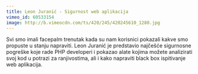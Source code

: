 ```yaml
---
title: Leon Juranić - Sigurnost web aplikacija
vimeo_id: 60533154
image: http://b.vimeocdn.com/ts/420/245/420245610_1280.jpg
---
```


Svi smo imali facepalm trenutak kada su nam korisnici pokazali kakve smo
propuste u stanju napraviti. Leon Juranić je predstavio najčešće sigurnosne
pogreške koje rade PHP developeri i pokazao alate kojima možete analizirati svoj
kod u potrazi za ranjivostima, ali i kako napraviti black box ispitivanje web
aplikacija.

